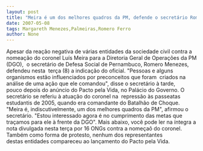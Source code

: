 ```yaml
---
layout: post
title: "Meira é um dos melhores quadros da PM, defende o secretário Romero Menezes"
date: 2007-05-08
tags: Margareth Menezes,Palmeiras,Romero Ferro
author: None
---
```

Apesar da rea&ccedil;&atilde;o negativa de v&aacute;rias entidades&nbsp;da sociedade civil contra a nomea&ccedil;&atilde;o do coronel&nbsp;Lu&iacute;s Meira para a Diretoria Geral de Opera&ccedil;&otilde;es&nbsp;da PM (DGO),&nbsp; o secret&aacute;rio de Defesa Social de&nbsp;Pernambuco, Romero Menezes, defendeu nesta &nbsp;ter&ccedil;a (8) a indica&ccedil;&atilde;o do oficial.
&quot;Pessoas e alguns organismos est&atilde;o&nbsp;influenciados por preconceitos que foram&nbsp; criados na an&aacute;lise de uma a&ccedil;&atilde;o que ele&nbsp;comandou&quot;, disse o secret&aacute;rio &agrave; tarde, pouco&nbsp;depois do an&uacute;ncio do Pacto pela Vida, no Pal&aacute;cio&nbsp;do Governo.
O secret&aacute;rio se referiu &agrave; atua&ccedil;&atilde;o do coronel na&nbsp;&nbsp;repress&atilde;o &agrave;s passeatas estudantis de 2005,&nbsp;quando era comandante do Batalh&atilde;o de Choque.
&quot;Meira &eacute;, indiscutivelmente, um dos&nbsp;melhores quadros da PM&quot;, afirmou o secret&aacute;rio.&nbsp;&quot;Estou interessado agora &eacute; no cumprimento das&nbsp;metas que tra&ccedil;amos para ele &agrave; frente da DGO&quot;.
Mais abaixo, voc&ecirc; pode ler na &iacute;ntegra a nota&nbsp;divulgada nesta ter&ccedil;a por 16 ONGs contra a&nbsp;nome&ccedil;a&otilde; do coronel. Tamb&eacute;m como forma de&nbsp;protesto, nenhum dos representantes destas&nbsp;entidades compareceu ao lan&ccedil;amento do Pacto pela&nbsp;Vida. 